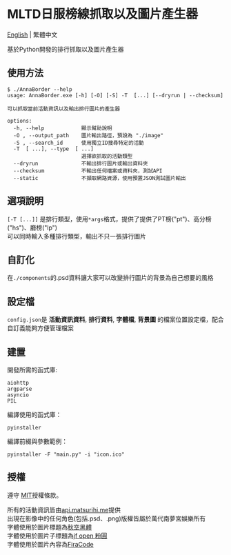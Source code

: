 # MLTD日服榜線抓取以及圖片產生器

[English](README.md) | 繁體中文

基於Python開發的排行抓取以及圖片產生器
  
## 使用方法

```console
$ ./AnnaBorder --help
usage: AnnaBorder.exe [-h] [-O] [-S] -T  [...] [--dryrun | --checksum]

可以抓取當前活動資訊以及輸出排行圖片的產生器

options:
  -h, --help            顯示幫助說明
  -O , --output_path    圖片輸出路徑，預設為 "./image"
  -S , --search_id      使用獨立ID搜尋特定的活動
  -T  [ ...], --type  [ ...]
                        選擇欲抓取的活動類型
  --dryrun              不輸出排行圖片或輸出資料夾
  --checksum            不輸出任何檔案或資料夾，測試API
  --static              不擷取網路資源，使用預置JSON測試圖片輸出
```

## 選項說明

`[-T [...]]` 是排行類型，使用`*args`格式，提供了提供了PT榜("pt")、高分榜("hs")、廳榜("lp")  
可以同時輸入多種排行類型，輸出不只一張排行圖片  

## 自訂化

在`./components`的.psd資料讓大家可以改變排行圖片的背景為自己想要的風格

## 設定檔

`config.json`是 **活動資訊資料**, **排行資料**, **字體檔**, **背景圖** 的檔案位置設定檔，配合自訂義能夠方便管理檔案

## 建置

開發所需的函式庫:

```shell
aiohttp
argparse
asyncio
PIL
```

編譯使用的函式庫：

```shell
pyinstaller
```

編譯前綴與參數範例：

```shell
pyinstaller -F "main.py" -i "icon.ico"
```

## 授權

遵守 [MIT](LICENSE)授權條款。

所有的活動資訊皆由[api.matsurihi.me](https://api.matsurihi.me/docs/)提供  
出現在影像中的任何角色(包括.psd、.png)版權皆屬於萬代南夢宮娛樂所有  
字體使用於圖片標題為[秋空黑體](https://github.com/ChiuMing-Neko/ChiuKongGothic)  
字體使用於圖片子標題為[jf open 粉圓](https://github.com/justfont/open-huninn-font)  
字體使用於圖片內容為[FiraCode](https://github.com/tonsky/FiraCode)
